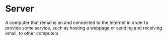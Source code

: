 [Title]: # (Servidor)
[Difficulty]: # (Principiante)
[Order]: # (108)

# Server

A computer that remains on and connected to the Internet in order to provide some service, such as hosting a webpage or sending and receiving email, to other computers